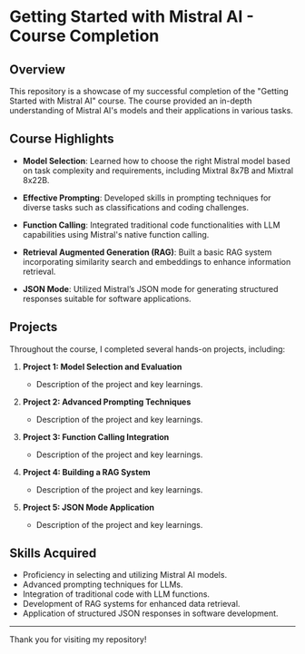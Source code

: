 # Getting Started with Mistral AI - Course Completion

## Overview

This repository is a showcase of my successful completion of the "Getting Started with Mistral AI" course. The course provided an in-depth understanding of Mistral AI's models and their applications in various tasks.

## Course Highlights

- **Model Selection**: Learned how to choose the right Mistral model based on task complexity and requirements, including Mixtral 8x7B and Mixtral 8x22B.
  
- **Effective Prompting**: Developed skills in prompting techniques for diverse tasks such as classifications and coding challenges.

- **Function Calling**: Integrated traditional code functionalities with LLM capabilities using Mistral's native function calling.

- **Retrieval Augmented Generation (RAG)**: Built a basic RAG system incorporating similarity search and embeddings to enhance information retrieval.

- **JSON Mode**: Utilized Mistral’s JSON mode for generating structured responses suitable for software applications.

## Projects

Throughout the course, I completed several hands-on projects, including:

1. **Project 1: Model Selection and Evaluation**
   - Description of the project and key learnings.

2. **Project 2: Advanced Prompting Techniques**
   - Description of the project and key learnings.

3. **Project 3: Function Calling Integration**
   - Description of the project and key learnings.

4. **Project 4: Building a RAG System**
   - Description of the project and key learnings.

5. **Project 5: JSON Mode Application**
   - Description of the project and key learnings.

## Skills Acquired

- Proficiency in selecting and utilizing Mistral AI models.
- Advanced prompting techniques for LLMs.
- Integration of traditional code with LLM functions.
- Development of RAG systems for enhanced data retrieval.
- Application of structured JSON responses in software development.

---

Thank you for visiting my repository!
